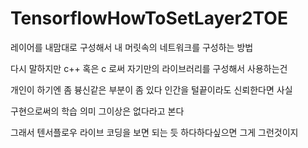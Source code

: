 # TensorflowHowToSetLayer2TOE

레이어를 내맘대로 구성해서 내 머릿속의 네트워크를 구성하는 방법 

다시 말하지만 c++ 혹은 c 로써 자기만의 라이브러리를 구성해서 사용하는건 

개인이 하기엔 좀 븅신같은 부분이 좀 있다 인간을 털끝이라도 신뢰한다면 사실 

구현으로써의 학습 의미 그이상은 없다라고 본다

그래서 텐서플로우 라이브 코딩을 보면 되는 듯 하다하다싶으면 그게 그런것이지 
